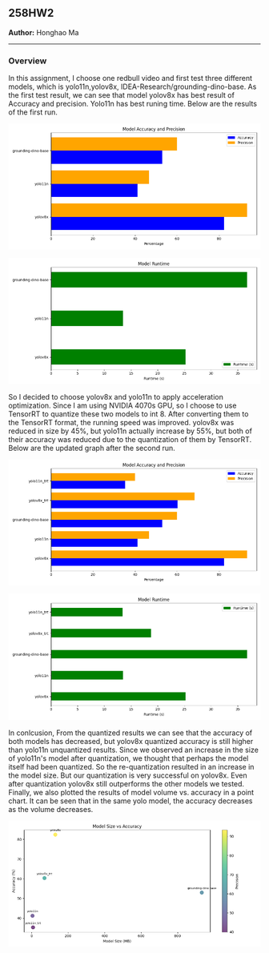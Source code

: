 ## 258HW2

**Author:** Honghao Ma

---

### Overview

In this assignment, I choose one redbull video and first test three different models, which is yolo11n,yolov8x, IDEA-Research/grounding-dino-base. As the first test result, we can see that model yolov8x has best result of Accuracy and precision. Yolo11n has best runing time. Below are the results of the first run.

![Model Accracy and Precision](FirstResult/model_accuracy_precision.png)

![Model Run Time](FirstResult/model_runtime.png)

So I decided to choose yolov8x and yolo11n to apply acceleration optimization. Since I am using NVIDIA 4070s GPU, so I choose to use TensorRT to quantize these two models to int 8. After converting them to the TensorRT format, the running speed was improved. yolov8x was reduced in size by 45%, but yolo11n actually increase by 55%, but both of their accuracy was reduced due to the quantization of them by TensorRT. Below are the updated graph after the second run.

![Model Accracy and Precision](FinalResult/model_accuracy_precision.png)

![Model Run Time](FinalResult/model_runtime.png)

In conlcusion, From the quantized results we can see that the accuracy of both models has decreased, but yolov8x quantized accuracy is still higher than yolo11n unquantized results. Since we observed an increase in the size of yolo11n's model after quantization, we thought that perhaps the model itself had been quantized. So the re-quantization resulted in an increase in the model size. But our quantization is very successful on yolov8x. Even after quantization yolov8x still outperforms the other models we tested. Finally, we also plotted the results of model volume vs. accuracy in a point chart. It can be seen that in the same yolo model, the accuracy decreases as the volume decreases.

![Model size vs accuracy](FinalResult/model_size_vs_accuracy.png)
